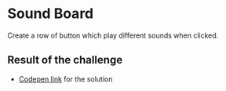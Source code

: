 # Sound Board

Create a row of button which play different sounds when clicked.

## Result of the challenge
- [Codepen link](https://codepen.io/dzenitaa96/pen/RwBLGzr) for the solution
